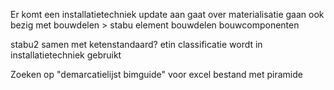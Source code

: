 Er komt een installatietechniek update aan
gaat over materialisatie
gaan ook bezig met bouwdelen > stabu element bouwdelen bouwcomponenten

stabu2
samen met ketenstandaard?
etin classificatie wordt in installatietechniek gebruikt

Zoeken op "demarcatielijst bimguide" voor excel bestand met piramide
